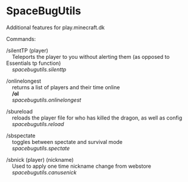 SpaceBugUtils
=============

Additional features for play.minecraft.dk

Commands:

/silentTP (player)</br>
&nbsp;&nbsp;&nbsp;&nbsp;Teleports the player to you without alerting them (as opposed to Essentials tp function)</br>
&nbsp;&nbsp;&nbsp;&nbsp;*spacebugutils.silenttp*</br>
  
/onlinelongest</br>
&nbsp;&nbsp;&nbsp;&nbsp;returns a list of players and their time online</br>
&nbsp;&nbsp;&nbsp;&nbsp;**/ol**</br>
&nbsp;&nbsp;&nbsp;&nbsp;*spacebugutils.onlinelongest*</br>
  
/sbureload</br>
&nbsp;&nbsp;&nbsp;&nbsp;reloads the player file for who has killed the dragon, as well as config</br>
&nbsp;&nbsp;&nbsp;&nbsp;*spacebugutils.reload*</br>
  
/sbspectate</br>
&nbsp;&nbsp;&nbsp;&nbsp;toggles between spectate and survival mode</br>
&nbsp;&nbsp;&nbsp;&nbsp;*spacebugutils.spectate*</br>
  
/sbnick (player) (nickname)</br>
&nbsp;&nbsp;&nbsp;&nbsp;Used to apply one time nickname change from webstore</br>
&nbsp;&nbsp;&nbsp;&nbsp;*spacebugutils.canusenick*</br>
  
